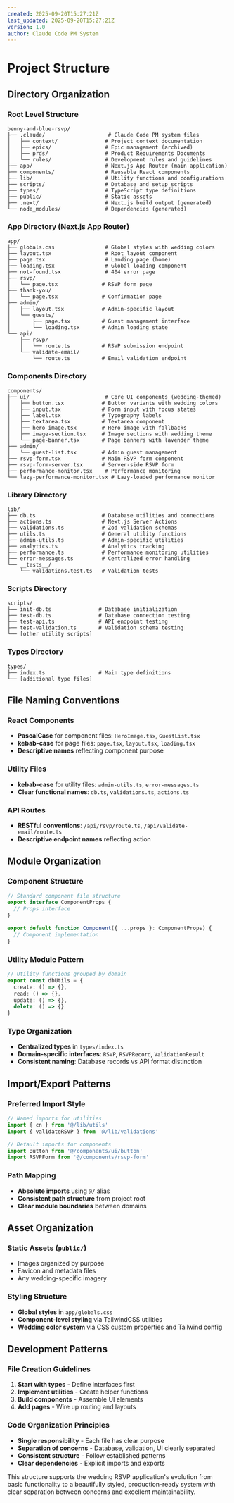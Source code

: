 ```yaml
---
created: 2025-09-20T15:27:21Z
last_updated: 2025-09-20T15:27:21Z
version: 1.0
author: Claude Code PM System
---
```


# Project Structure

## Directory Organization

### Root Level Structure
```
benny-and-blue-rsvp/
├── .claude/                    # Claude Code PM system files
│   ├── context/               # Project context documentation
│   ├── epics/                 # Epic management (archived)
│   ├── prds/                  # Product Requirements Documents
│   └── rules/                 # Development rules and guidelines
├── app/                       # Next.js App Router (main application)
├── components/                # Reusable React components
├── lib/                       # Utility functions and configurations
├── scripts/                   # Database and setup scripts
├── types/                     # TypeScript type definitions
├── public/                    # Static assets
├── .next/                     # Next.js build output (generated)
└── node_modules/              # Dependencies (generated)
```

### App Directory (Next.js App Router)
```
app/
├── globals.css                # Global styles with wedding colors
├── layout.tsx                 # Root layout component
├── page.tsx                   # Landing page (home)
├── loading.tsx                # Global loading component
├── not-found.tsx              # 404 error page
├── rsvp/
│   └── page.tsx              # RSVP form page
├── thank-you/
│   └── page.tsx              # Confirmation page
├── admin/
│   ├── layout.tsx            # Admin-specific layout
│   └── guests/
│       ├── page.tsx          # Guest management interface
│       └── loading.tsx       # Admin loading state
└── api/
    ├── rsvp/
    │   └── route.ts          # RSVP submission endpoint
    └── validate-email/
        └── route.ts          # Email validation endpoint
```

### Components Directory
```
components/
├── ui/                        # Core UI components (wedding-themed)
│   ├── button.tsx            # Button variants with wedding colors
│   ├── input.tsx             # Form input with focus states
│   ├── label.tsx             # Typography labels
│   ├── textarea.tsx          # Textarea component
│   ├── hero-image.tsx        # Hero image with fallbacks
│   ├── image-section.tsx     # Image sections with wedding theme
│   └── page-banner.tsx       # Page banners with lavender theme
├── admin/
│   └── guest-list.tsx        # Admin guest management
├── rsvp-form.tsx             # Main RSVP form component
├── rsvp-form-server.tsx      # Server-side RSVP form
├── performance-monitor.tsx    # Performance monitoring
└── lazy-performance-monitor.tsx # Lazy-loaded performance monitor
```

### Library Directory
```
lib/
├── db.ts                     # Database utilities and connections
├── actions.ts                # Next.js Server Actions
├── validations.ts            # Zod validation schemas
├── utils.ts                  # General utility functions
├── admin-utils.ts            # Admin-specific utilities
├── analytics.ts              # Analytics tracking
├── performance.ts            # Performance monitoring utilities
├── error-messages.ts         # Centralized error handling
└── __tests__/
    └── validations.test.ts   # Validation tests
```

### Scripts Directory
```
scripts/
├── init-db.ts               # Database initialization
├── test-db.ts               # Database connection testing
├── test-api.ts              # API endpoint testing
├── test-validation.ts       # Validation schema testing
└── [other utility scripts]
```

### Types Directory
```
types/
├── index.ts                 # Main type definitions
└── [additional type files]
```

## File Naming Conventions

### React Components
- **PascalCase** for component files: `HeroImage.tsx`, `GuestList.tsx`
- **kebab-case** for page files: `page.tsx`, `layout.tsx`, `loading.tsx`
- **Descriptive names** reflecting component purpose

### Utility Files
- **kebab-case** for utility files: `admin-utils.ts`, `error-messages.ts`
- **Clear functional names**: `db.ts`, `validations.ts`, `actions.ts`

### API Routes
- **RESTful conventions**: `/api/rsvp/route.ts`, `/api/validate-email/route.ts`
- **Descriptive endpoint names** reflecting action

## Module Organization

### Component Structure
```typescript
// Standard component file structure
export interface ComponentProps {
  // Props interface
}

export default function Component({ ...props }: ComponentProps) {
  // Component implementation
}
```

### Utility Module Pattern
```typescript
// Utility functions grouped by domain
export const dbUtils = {
  create: () => {},
  read: () => {},
  update: () => {},
  delete: () => {}
}
```

### Type Organization
- **Centralized types** in `types/index.ts`
- **Domain-specific interfaces**: `RSVP`, `RSVPRecord`, `ValidationResult`
- **Consistent naming**: Database records vs API format distinction

## Import/Export Patterns

### Preferred Import Style
```typescript
// Named imports for utilities
import { cn } from '@/lib/utils'
import { validateRSVP } from '@/lib/validations'

// Default imports for components
import Button from '@/components/ui/button'
import RSVPForm from '@/components/rsvp-form'
```

### Path Mapping
- **Absolute imports** using `@/` alias
- **Consistent path structure** from project root
- **Clear module boundaries** between domains

## Asset Organization

### Static Assets (`public/`)
- Images organized by purpose
- Favicon and metadata files
- Any wedding-specific imagery

### Styling Structure
- **Global styles** in `app/globals.css`
- **Component-level styling** via TailwindCSS utilities
- **Wedding color system** via CSS custom properties and Tailwind config

## Development Patterns

### File Creation Guidelines
1. **Start with types** - Define interfaces first
2. **Implement utilities** - Create helper functions
3. **Build components** - Assemble UI elements
4. **Add pages** - Wire up routing and layouts

### Code Organization Principles
- **Single responsibility** - Each file has clear purpose
- **Separation of concerns** - Database, validation, UI clearly separated
- **Consistent structure** - Follow established patterns
- **Clear dependencies** - Explicit imports and exports

This structure supports the wedding RSVP application's evolution from basic functionality to a beautifully styled, production-ready system with clear separation between concerns and excellent maintainability.